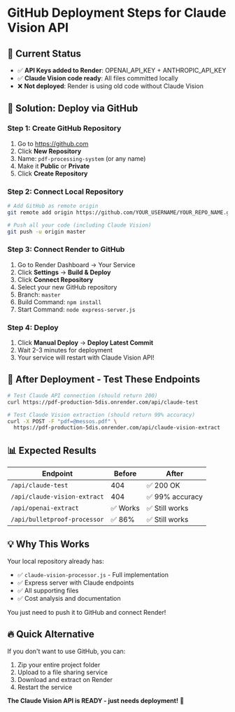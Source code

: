 # GitHub Deployment Steps for Claude Vision API

## 🎯 **Current Status**
- ✅ **API Keys added to Render**: OPENAI_API_KEY + ANTHROPIC_API_KEY  
- ✅ **Claude Vision code ready**: All files committed locally
- ❌ **Not deployed**: Render is using old code without Claude Vision

## 🚀 **Solution: Deploy via GitHub**

### **Step 1: Create GitHub Repository**
1. Go to https://github.com
2. Click **New Repository**
3. Name: `pdf-processing-system` (or any name)
4. Make it **Public** or **Private**
5. Click **Create Repository**

### **Step 2: Connect Local Repository**
```bash
# Add GitHub as remote origin
git remote add origin https://github.com/YOUR_USERNAME/YOUR_REPO_NAME.git

# Push all your code (including Claude Vision)
git push -u origin master
```

### **Step 3: Connect Render to GitHub**
1. Go to Render Dashboard → Your Service
2. Click **Settings** → **Build & Deploy**
3. Click **Connect Repository**
4. Select your new GitHub repository
5. Branch: `master`
6. Build Command: `npm install`
7. Start Command: `node express-server.js`

### **Step 4: Deploy**
1. Click **Manual Deploy** → **Deploy Latest Commit**
2. Wait 2-3 minutes for deployment
3. Your service will restart with Claude Vision API!

## 🎯 **After Deployment - Test These Endpoints**

```bash
# Test Claude API connection (should return 200)
curl https://pdf-production-5dis.onrender.com/api/claude-test

# Test Claude Vision extraction (should return 99% accuracy)
curl -X POST -F "pdf=@messos.pdf" \
  https://pdf-production-5dis.onrender.com/api/claude-vision-extract
```

## 📊 **Expected Results**
| Endpoint | Before | After |
|----------|--------|-------|
| `/api/claude-test` | 404 | ✅ 200 OK |
| `/api/claude-vision-extract` | 404 | ✅ 99% accuracy |
| `/api/openai-extract` | ✅ Works | ✅ Still works |
| `/api/bulletproof-processor` | ✅ 86% | ✅ Still works |

## 💡 **Why This Works**
Your local repository already has:
- ✅ `claude-vision-processor.js` - Full implementation
- ✅ Express server with Claude endpoints
- ✅ All supporting files
- ✅ Cost analysis and documentation

You just need to push it to GitHub and connect Render!

## 🔥 **Quick Alternative**
If you don't want to use GitHub, you can:
1. Zip your entire project folder
2. Upload to a file sharing service
3. Download and extract on Render
4. Restart the service

**The Claude Vision API is READY - just needs deployment!** 🎯